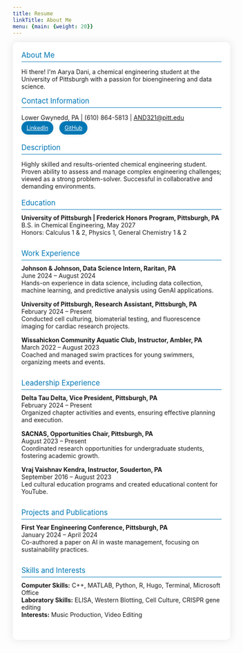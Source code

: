 ```yaml
---
title: Resume
linkTitle: About Me
menu: {main: {weight: 20}}
---
```


<style>
  .about-section {
    max-width: 800px;
    margin: 0 auto;
    background-color: #fff;
    border-radius: 10px;
    box-shadow: 0px 0px 20px rgba(0, 0, 0, 0.1);
    padding: 20px;
    margin-bottom: 30px;
  }
  .section-title {
    font-size: 1.3em;
    color: #0077b5;
    margin-bottom: 10px;
  }
  .section-content {
    margin-bottom: 15px;
  }
  .contact-info {
    margin-bottom: 20px;
  }
  .description {
    margin-bottom: 20px;
  }
  .education,
  .work-experience,
  .leadership,
  .projects,
  .skills-interests {
    margin-bottom: 30px;
  }
  .section-title {
    font-size: 1.2em;
    color: #0077b5;
    margin-bottom: 10px;
    border-bottom: 1px solid #0077b5;
    padding-bottom: 5px;
  }
  .section-content {
    margin-top: 10px;
  }
  .bubble {
    background-color: #0077b5;
    color: #fff;
    padding: 8px 12px;
    border-radius: 20px;
    margin-right: 10px;
    font-size: 0.9em;
    text-align: center;
    transition: transform 0.3s ease;
    cursor: pointer;
    box-shadow: 0px 0px 10px rgba(0, 0, 0, 0.1);
    display: inline-block;
  }
  .bubble:hover {
    transform: scale(1.05);
  }
</style>

<div class="about-section">
  <div class="section-title">About Me</div>
  <div class="section-content">
    <p>Hi there! I'm Aarya Dani, a chemical engineering student at the University of Pittsburgh with a passion for bioengineering and data science.</p>
  </div>

  <div class="section-title">Contact Information</div>
  <div class="contact-info">
    <p>
      Lower Gwynedd, PA | (610) 864-5813 | <a href="mailto:AND321@pitt.edu">AND321@pitt.edu</a><br>
      <a href="https://www.linkedin.com/in/aarya-dani-82413b287/" target="_blank" class="bubble">LinkedIn</a>
      <a href="https://github.com/AaryaDani" target="_blank" class="bubble">GitHub</a>
    </p>
  </div>

  <div class="section-title">Description</div>
  <div class="description">
    <p>Highly skilled and results-oriented chemical engineering student. Proven ability to assess and manage complex engineering challenges; viewed as a strong problem-solver. Successful in collaborative and demanding environments.</p>
  </div>

  <div class="section-title">Education</div>
  <div class="education">
    <div class="section-content">
      <strong>University of Pittsburgh | Frederick Honors Program, Pittsburgh, PA</strong><br>
      B.S. in Chemical Engineering, May 2027<br>
      Honors: Calculus 1 & 2, Physics 1, General Chemistry 1 & 2
    </div>
  </div>

  <div class="section-title">Work Experience</div>
  <div class="work-experience">
    <div class="section-content">
      <strong>Johnson & Johnson, Data Science Intern, Raritan, PA</strong><br>
      June 2024 – August 2024<br>
      Hands-on experience in data science, including data collection, machine learning, and predictive analysis using GenAI applications.
    </div>
    <div class="section-content">
      <strong>University of Pittsburgh, Research Assistant, Pittsburgh, PA</strong><br>
      February 2024 – Present<br>
      Conducted cell culturing, biomaterial testing, and fluorescence imaging for cardiac research projects.
    </div>
    <div class="section-content">
      <strong>Wissahickon Community Aquatic Club, Instructor, Ambler, PA</strong><br>
      March 2022 – August 2023<br>
      Coached and managed swim practices for young swimmers, organizing meets and events.
    </div>
  </div>

  <div class="section-title">Leadership Experience</div>
  <div class="leadership">
    <div class="section-content">
      <strong>Delta Tau Delta, Vice President, Pittsburgh, PA</strong><br>
      February 2024 – Present<br>
      Organized chapter activities and events, ensuring effective planning and execution.
    </div>
    <div class="section-content">
      <strong>SACNAS, Opportunities Chair, Pittsburgh, PA</strong><br>
      August 2023 – Present<br>
      Coordinated research opportunities for undergraduate students, fostering academic growth.
    </div>
    <div class="section-content">
      <strong>Vraj Vaishnav Kendra, Instructor, Souderton, PA</strong><br>
      September 2016 – August 2023<br>
      Led cultural education programs and created educational content for YouTube.
    </div>
  </div>

  <div class="section-title">Projects and Publications</div>
  <div class="projects">
    <div class="section-content">
      <strong>First Year Engineering Conference, Pittsburgh, PA</strong><br>
      January 2024 – April 2024<br>
      Co-authored a paper on AI in waste management, focusing on sustainability practices.
    </div>
  </div>

  <div class="section-title">Skills and Interests</div>
  <div class="skills-interests">
    <div class="section-content">
      <strong>Computer Skills:</strong> C++, MATLAB, Python, R, Hugo, Terminal, Microsoft Office<br>
      <strong>Laboratory Skills:</strong> ELISA, Western Blotting, Cell Culture, CRISPR gene editing<br>
      <strong>Interests:</strong> Music Production, Video Editing
    </div>
  </div>
</div>